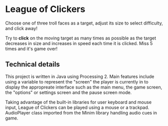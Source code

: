 # League of Clickers

Choose one of three troll faces as a target, adjust its size to select difficulty, and click away!

Try to **click** on the moving target as many times as possible as the target decreases in size and increases in speed each time it is clicked. Miss 5 times and it's game over!

## Technical details

This project is written in Java using Processing 2. Main features include using a variable to represent the "screen" the player is currently in to display the appropreate interface such as the main menu, the game screen, the "options" or settings screen and the pause screen mode. 

Taking advantage of the built-in libraries for user keyboard and mouse input, League of Clickers can be played using a mouse or a trackpad. AudioPlayer class imported from the Minim library handling audio cues in game.
